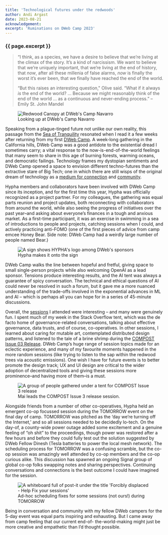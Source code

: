 ```yaml
---
title: 'Technological futures under the redwoods'
author: Andi Argast
date: 2023-08-21
acknowledgement: 
excerpt: 'Ruminations on DWeb Camp 2023'
---
```



### {{ page.excerpt }}


> “I think, as a species, we have a desire to believe that we’re living at the climax of the story. It’s a kind of narcissism. We want to believe that we’re uniquely important, that we’re living at the end of history, that *now*, after all these millenia of false alarms, *now* is finally the worst it’s ever been, that we finally have reached the end of the world.
> 
> “But this raises an interesting question," Olive said. “What if it always *is* the end of the world? … Because we might reasonably think of the end of the world … as a continuous and never-ending process.” 
– Emily St. John Mandel  

  
<figure>
<img src="{{ '/assets/images/posts/2023-08-21-Redwood-canopy.webp' | relative_url }}" alt="Redwood Canopy at DWeb's Camp Navarro"/>
<figcaption>Looking up at DWeb's Camp Navarro</figcaption>
</figure>

Speaking from a plague-tinged future not unlike our own reality, this passage from the [Sea of Tranquility](https://anotherstory.ca/item/ihViYpG-txUsUIVMwCpDdQ) resonated when I read it a few weeks after returning from my first [DWeb Camp](https://dwebcamp.org/). A week-long gathering in the California hills, DWeb Camp was a good antidote to the existential dread I sometimes carry; a vital response to the now-is-end-of-the-world feelings that many seem to share in this age of burning forests, warming oceans, and democratic failings. Technology frames my dystopian sentiments and DWeb Camp opened a space to envision different techno-futures than the extractive stare of Big Tech; one in which there are still wisps of the original dream of technology as a [medium for connection](https://www.well.com/about-2/) and [community](https://geocities.restorativland.org/).

Hypha members and collaborators have been involved with DWeb Camp since its inception, and for the first time this year, Hypha was officially recognized as a project partner. For my colleagues, the gathering was equal parts reunion and project updates, both reconnecting with collaborators from around the world, while also seeing the progress of initiatives over the past year–and asking about everyone’s finances in a tough and anxious market. As a first-time participant, it was an exercise in swimming in a sea of introductions to people and projects, catching sessions when I could, and actively practicing anti-FOMO (one of the first pieces of advice from camp emcee Honey Bear. Side note: DWeb Camp had a weirdly large number of people named Bear.) 


<figure>
<img src="{{ '/assets/images/posts/2023-08-21-Hypha-sign-Dweb.webp' | relative_url }}" alt="A sign shows HYPHA's logo among DWeb's sponsors"/>
<figcaption>Hypha makes it onto the sign</figcaption>
</figure>


DWeb Camp walks the line between hopeful and fretful, giving space to small single-person projects while also welcoming OpenAI as a lead sponsor. Tensions produce interesting results, and the AI tent was always a guarantee of spicy conversation. The technical and ethical questions of AI could never be resolved in such a forum, but it gave me a more nuanced understanding of the trade-offs involved in the exponential advances in ML and AI – which is perhaps all you can hope for in a series of 45-minute discussions.

Overall, the [sessions](https://dwebcamp2022.sched.com/) I attended were interesting – and many were genuinely fun. I spent much of my week in the Stack Overflow tent, which was the de facto home of governance-related conversations, talking about effective governance, data trusts, and of course, co-operatives. In other sessions, I learned about caring for mutable art, contemplated distributed design patterns, and listened to the tale of a brine shrimp during the [COMPOST Issue 03 Release](https://three.compost.digital/musselled_out/). DWeb Camp’s huge range of session topics made for an eclectic experience, and many of my favourite moments happened in the more random sessions (like trying to listen to the sap within the redwood trees via acoustic emissions). One wish I have for future events is to better promote the design track; UX and UI design are critical to the wider adoption of decentralized tools and giving these sessions more prominence–and having more of them–is a must.

<figure>
<img src="{{ '/assets/images/posts/2023-08-21-COMPOST-launch-Dweb.webp' | relative_url }}" alt="A group of people gathered under a tent for COMPOST Issue 3 release"/>
<figcaption>Mai leads the COMPOST Issue 3 release session.</figcaption>
</figure>

     
Alongside friends from a number of other co-operatives, Hypha held an emergent co-op focussed session during the TOMORROW event on the final day of camp. TOMORROW was pitched as the ‘day we’re turning off the Internet,’ and so all sessions needed to be decidedly lo-tech. On the day-of, a county-wide power outage added some excitement and a genuine feeling of “oh shit” to the proceedings, though power was restored after a few hours and before they could fully test out the solution suggested by DWeb Fellow Dinesh (Tesla batteries to power the local mesh network). The scheduling process for TOMORROW was a confusing scramble, but the co-op session was amazingly well attended by co-op members and the co-op curious alike. This discussion has spawned an ongoing Signal group of global co-op folks swapping notes and sharing perspectives. Continuing conversations and connections is the best outcome I could have imagined for the session.



<figure>
<img src="{{ '/assets/images/posts/2023-08-21-schedule.webp' | relative_url }}" alt="A whiteboard full of post-it under the title 'Forcibly displaced - Help Fix your sessions'"/>
<figcaption>Ad-hoc scheduling fixes for some sessions (not ours!) during TOMORROW</figcaption>
</figure>


Being in conversation and community with my fellow DWeb campers for the 5-day event was equal parts inspiring and exhausting. But I came away from camp feeling that our current end-of- the-world-making might just be more creative and empathetic than I’d thought possible.

